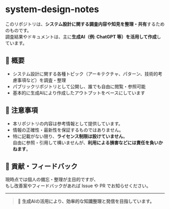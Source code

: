 # system-design-notes

このリポジトリは、**システム設計に関する調査内容や知見を整理・共有**するためのものです。  
調査結果やドキュメントは、主に**生成AI（例: ChatGPT 等）を活用して作成**しています。

## 📌 概要

- システム設計に関する各種トピック（アーキテクチャ、パターン、技術的考慮事項など）を調査・整理
- パブリックリポジトリとして公開し、誰でも自由に閲覧・参照可能
- 基本的に生成AIにより作成したアウトプットをベースにしています

## 🚨 注意事項

- 本リポジトリの内容は参考情報として提供しています。
- 情報の正確性・最新性を保証するものではありません。
- 特に記載がない限り、**ライセンス制限は設けていません**。  
  自由に参照・引用して構いませんが、**利用による損害などには責任を負いかねます**。

## 💬 貢献・フィードバック

現時点では個人の備忘・整理が主目的ですが、  
もし改善案やフィードバックがあれば Issue や PR でお知らせください。

---

> 🚀 **生成AIの活用により、効率的な知識整理と発信を目指しています。**
